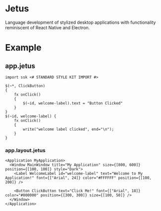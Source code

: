 # Jetus
 Language development of stylized desktop applications with functionality reminiscent of React Native and Electron.

# Example

## app.jetus 
```jetus
import ssk <# STANDARD STYLE KIT IMPORT #>

$(~*, ClickButton)
{
    fx onClick()
    {
        $(~id, welcome-label).text = "Button Clicked"
    }
}
$(~id, welcome-label) {
    fx onClick()
    {
        write("welcome label clicked", end="\n");
    }
}
```
### app.layout.jetus
```jetus
<Application MyApplication>
  <Window MainWindow title="My Application" size={[800, 600]} position={[100, 100]} style="Dark">
    <Label WelcomeLabel id="welcome-label" text="Welcome to My Application!" font={["Arial", 24]} color="#FFFFFF" position={[100, 200]} />
    
    <Button ClickButton text="Click Me!" font={["Arial", 18]} color="#000000" position={[300, 300]} size={[100, 50]} />
  </Window>
</Application>
```